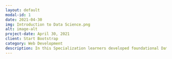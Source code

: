 ```yaml
---
layout: default
modal-id: 1
date: 2021-04-30
img: Introduction to Data Science.png
alt: image-alt
project-date: April 30, 2021
client: Start Bootstrap
category: Web Development
description: In this Specialization learners developed foundational Data Science skills to prepare them for a career or further learning that involves more advanced topics in Data Science. The specialization entailed understanding what is Data Science is and the various kinds of activities that a Data Scientist’s perform. It familiarized learners with various open source tools, like Jupyter notebooks, used by Data Scientists. It taught them about methodology involved in tackling data science problems. The specialization also provided knowledge of relational database concepts and the use of SQL to query databases. Learners completed hands-on labs and projects to apply their newly acquired skills and knowledge.
---
```

